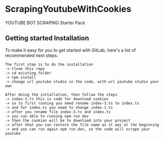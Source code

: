 # ScrapingYoutubeWithCookies

YOUTUBE BOT SCRAPING Starter Pack

## Getting started Installation

To make it easy for you to get started with GitLab, here's a list of recommended next steps.

```
The first step is to do the installation
-> Clone this repo
-> cd existing_folder
-> npm install
-> change url youtube studio in the code, with url youtube studio your own

After doing the installation, then follow the steps
-> index-3.ts this is code for download cookies
-> so to first running you need rename index-3.ts to index.ts
-> and for index.ts you need to change index-1.ts
-> after you rename file index-3.ts and index.ts
-> you can able to running npm run dev
-> then the cookies will be to download into your project
-> after that you can restore the file name as it was at the beginning
-> and you can run again npm run dev, so the code will scrape your youtube

